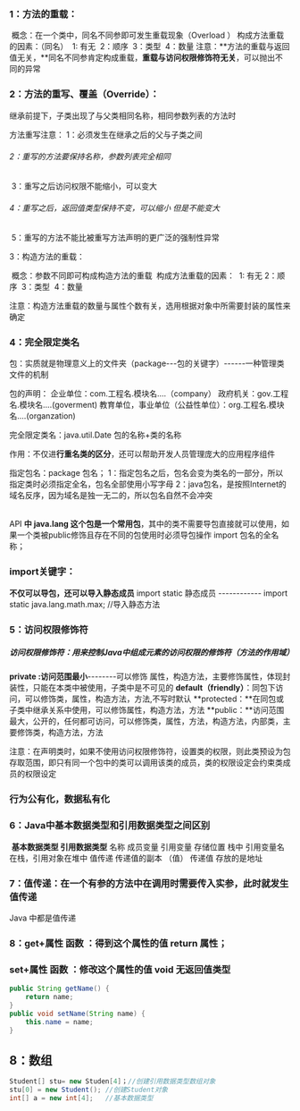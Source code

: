 ### 1：方法的重载：

​	概念：在一个类中，同名不同参即可发生重载现象（Overload   ）
​	构成方法重载的因素：（同名）
​		1:  有无
​		2：顺序
​		3：类型
​		4：数量
注意：**方法的重载与返回值无关，**同名不同参肯定构成重载，**重载与访问权限修饰符无关**，可以抛出不同的异常

### 2：方法的重写、覆盖（Override）：

继承前提下，子类出现了与父类相同名称，相同参数列表的方法时

方法重写注意：
	1：必须发生在继承之后的父与子类之间

###### 	2：重写的方法要保持名称，参数列表完全相同

​	3：重写之后访问权限不能缩小，可以变大

###### 	4：重写之后，返回值类型保持不变，可以缩小  但是不能变大

​	5：重写的方法不能比被重写方法声明的更广泛的强制性异常

3：构造方法的重载：

​		概念：参数不同即可构成构造方法的重载
​		构成方法重载的因素：
​		1:  有无
​		2：顺序
​		3：类型
​		4：数量

​	注意：构造方法重载的数量与属性个数有关，选用根据对象中所需要封装的属性来确定



### 4：完全限定类名

包：实质就是物理意义上的文件夹（package---包的关键字）------一种管理类文件的机制

包的声明：
	企业单位：com.工程名.模块名....（company）
	政府机关：gov.工程名.模块名....(goverment)
	教育单位，事业单位（公益性单位）：org.工程名.模块名....(organzation)

完全限定类名：java.util.Date   包的名称+类的名称

作用：不仅进**行重名类的区分**，还可以帮助开发人员管理庞大的应用程序组件

指定包名：package  包名；
1：指定包名之后，包名会变为类名的一部分，所以指定类时必须指定全名，包名全部使用小写字母
2：java包名，是按照Internet的域名反序，因为域名是独一无二的，所以包名自然不会冲突

​	
API **中 java.lang 这个包是一个常用包**，其中的类不需要导包直接就可以使用，如果一个类被public修饰且存在不同的包使用时必须导包操作
import 包名的全名称；

### import关键字：

**不仅可以导包，还可以导入静态成员**
import static 静态成员  ------------ import static java.lang.math.max;   //导入静态方法



### 5：访问权限修饰符

##### 访问权限修饰符：用来控制Java中组成元素的访问权限的修饰符（方法的作用域）

**private :访问范围最小**--------可以修饰  属性，构造方法，主要修饰属性，体现封装性，只能在本类中被使用，子类中是不可见的
**default（friendly）**：同包下访问，可以修饰类，属性，构造方法，方法,不写时默认
**protected：**在同包或子类中继承关系中使用，可以修饰属性，构造方法，方法
**public：**访问范围最大，公开的，任何都可访问，可以修饰类，属性，方法，构造方法，内部类，主要修饰类，构造方法，方法

注意：在声明类时，如果不使用访问权限修饰符，设置类的权限，则此类预设为包存取范围，即只有同一个包中的类可以调用该类的成员，类的权限设定会约束类成员的权限设定	

### 行为公有化，数据私有化

### 6：Java中基本数据类型和引用数据类型之间区别

​		**基本数据类型                                 引用数据类型**
名称		成员变量					       引用变量
存储位置	栈中                                                引用变量名在栈，引用对象在堆中
值传递	传递值的副本  （值）                     传递值 存放的是地址

### 7：值传递：在一个有参的方法中在调用时需要传入实参，此时就发生值传递

Java 中都是值传递



### 8：get+属性 函数 ：得到这个属性的值   return 属性；

###            set+属性 函数 ：修改这个属性的值    void  无返回值类型

```java
public String getName() {
	return name;
}
public void setName(String name) {
	this.name = name;
}
```



## 8：数组

```java
Student[] stu= new Studen[4]；//创建引用数据类型数组对象
stu[0] = new Student();	//创建Student对象
int[] a = new int[4];	//基本数据类型
```







